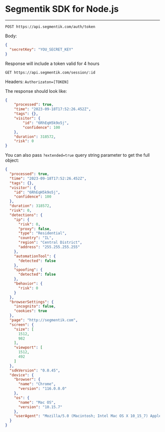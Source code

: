 # Segmentik SDK for Node.js

---

`POST https://api.segmentik.com/auth/token`

Body:

```json
{
  "secretKey": "YOU_SECRET_KEY"
}
```
Response will include a token valid for 4 hours


`GET https://api.segmentik.com/session/:id`

Headers: `Authorizaton=[TOKEN]`

The response should look like:
```json
{
    "processed": true,
    "time": "2023-09-18T17:52:26.452Z",
    "tags": {},
    "visitor": {
        "id": "6RhEqH5k9o5j",
        "confidence": 100
    },
    "duration": 318572,
    "risk": 0
}
```


You can also pass `?extended=true` query string parameter to get the full object:
```json
{
  "processed": true,
  "time": "2023-09-18T17:52:26.452Z",
  "tags": {},
  "visitor": {
    "id": "6RhEqH5k9o5j",
    "confidence": 100
  },
  "duration": 318572,
  "risk": 0,
  "detections": {
    "ip": {
      "risk": 0,
      "proxy": false,
      "type": "Residential",
      "country": "IL",
      "region": "Central District",
      "address": "255.255.255.255"
    },
    "automationTool": {
      "detected": false
    },
    "spoofing": {
      "detected": false
    },
    "behavior": {
      "risk": 0
    }
  },
  "browserSettings": {
    "incognito": false,
    "cookies": true
  },
  "page": "http://segmentik.com",
  "screen": {
    "size": [
      1512,
      982
    ],
    "viewport": [
      1512,
      492
    ]
  },
  "sdkVersion": "0.0.45",
  "device": {
    "browser": {
      "name": "Chrome",
      "version": "116.0.0.0"
    },
    "os": {
      "name": "Mac OS",
      "version": "10.15.7"
    },
    "userAgent": "Mozilla/5.0 (Macintosh; Intel Mac OS X 10_15_7) AppleWebKit/537.36 (KHTML, like Gecko) Chrome/116.0.0.0 Safari/537.36"
  }
}
```

